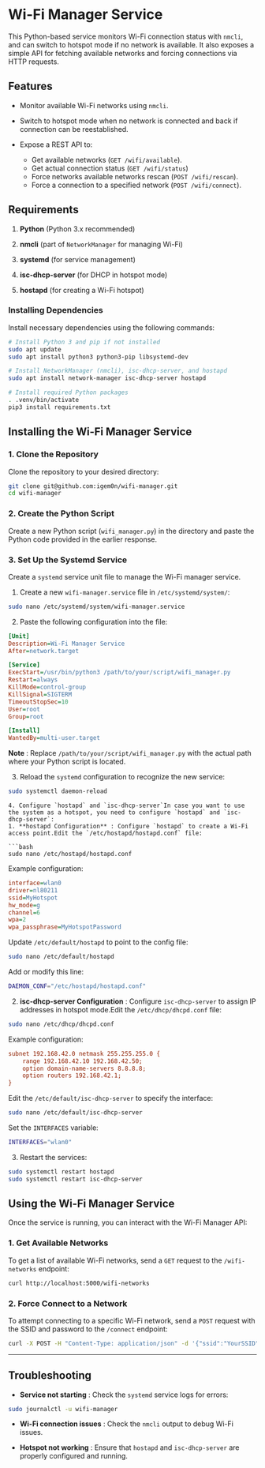 # Wi-Fi Manager Service 
This Python-based service monitors Wi-Fi connection status with `nmcli`, and can switch to hotspot mode if no network is available. It also exposes a simple API for fetching available networks and forcing connections via HTTP requests.
## Features 
 
- Monitor available Wi-Fi networks using `nmcli`.

- Switch to hotspot mode when no network is connected and back if connection can be reestablished.
 
- Expose a REST API to: 
  - Get available networks (`GET /wifi/available`).
  - Get actual connection status (`GET /wifi/status`)
  - Force networks available networks rescan (`POST /wifi/rescan`).
  - Force a connection to a specified network (`POST /wifi/connect`).

## Requirements 
 
1. **Python**  (Python 3.x recommended)
 
2. **nmcli**  (part of `NetworkManager` for managing Wi-Fi)
 
3. **systemd**  (for service management)
 
4. **isc-dhcp-server**  (for DHCP in hotspot mode)
 
5. **hostapd**  (for creating a Wi-Fi hotspot)

### Installing Dependencies 

Install necessary dependencies using the following commands:


```bash
# Install Python 3 and pip if not installed
sudo apt update
sudo apt install python3 python3-pip libsystemd-dev

# Install NetworkManager (nmcli), isc-dhcp-server, and hostapd
sudo apt install network-manager isc-dhcp-server hostapd

# Install required Python packages
. .venv/bin/activate
pip3 install requirements.txt

```

## Installing the Wi-Fi Manager Service 

### 1. Clone the Repository 

Clone the repository to your desired directory:


```bash
git clone git@github.com:igem0n/wifi-manager.git
cd wifi-manager
```

### 2. Create the Python Script 
Create a new Python script (`wifi_manager.py`) in the directory and paste the Python code provided in the earlier response.
### 3. Set Up the Systemd Service 
Create a `systemd` service unit file to manage the Wi-Fi manager service. 
1. Create a new `wifi-manager.service` file in `/etc/systemd/system/`:

```bash
sudo nano /etc/systemd/system/wifi-manager.service
```
 
2. Paste the following configuration into the file:


```ini
[Unit]
Description=Wi-Fi Manager Service
After=network.target

[Service]
ExecStart=/usr/bin/python3 /path/to/your/script/wifi_manager.py
Restart=always
KillMode=control-group
KillSignal=SIGTERM
TimeoutStopSec=10
User=root
Group=root

[Install]
WantedBy=multi-user.target
```
**Note** : Replace `/path/to/your/script/wifi_manager.py` with the actual path where your Python script is located.
 
3. Reload the `systemd` configuration to recognize the new service:

```bash
sudo systemctl daemon-reload
```
 
```
4. Configure `hostapd` and `isc-dhcp-server`In case you want to use the system as a hotspot, you need to configure `hostapd` and `isc-dhcp-server`: 
1. **hostapd Configuration** : Configure `hostapd` to create a Wi-Fi access point.Edit the `/etc/hostapd/hostapd.conf` file:

```bash
sudo nano /etc/hostapd/hostapd.conf
```

Example configuration:


```ini
interface=wlan0
driver=nl80211
ssid=MyHotspot
hw_mode=g
channel=6
wpa=2
wpa_passphrase=MyHotspotPassword
```
Update `/etc/default/hostapd` to point to the config file:

```bash
sudo nano /etc/default/hostapd
```

Add or modify this line:


```bash
DAEMON_CONF="/etc/hostapd/hostapd.conf"
```
 
2. **isc-dhcp-server Configuration** : Configure `isc-dhcp-server` to assign IP addresses in hotspot mode.Edit the `/etc/dhcp/dhcpd.conf` file:

```bash
sudo nano /etc/dhcp/dhcpd.conf
```

Example configuration:


```ini
subnet 192.168.42.0 netmask 255.255.255.0 {
    range 192.168.42.10 192.168.42.50;
    option domain-name-servers 8.8.8.8;
    option routers 192.168.42.1;
}
```
Edit the `/etc/default/isc-dhcp-server` to specify the interface:

```bash
sudo nano /etc/default/isc-dhcp-server
```
Set the `INTERFACES` variable:

```bash
INTERFACES="wlan0"
```
 
3. Restart the services:


```bash
sudo systemctl restart hostapd
sudo systemctl restart isc-dhcp-server
```

## Using the Wi-Fi Manager Service 

Once the service is running, you can interact with the Wi-Fi Manager API:

### 1. Get Available Networks 
To get a list of available Wi-Fi networks, send a `GET` request to the `/wifi-networks` endpoint:

```bash
curl http://localhost:5000/wifi-networks
```

### 2. Force Connect to a Network 
To attempt connecting to a specific Wi-Fi network, send a `POST` request with the SSID and password to the `/connect` endpoint:

```bash
curl -X POST -H "Content-Type: application/json" -d '{"ssid":"YourSSID","password":"YourPassword"}' http://localhost:5000/connect
```


---


## Troubleshooting 
 
- **Service not starting** : Check the `systemd` service logs for errors:

```bash
sudo journalctl -u wifi-manager
```
 
- **Wi-Fi connection issues** : Check the `nmcli` output to debug Wi-Fi issues.
 
- **Hotspot not working** : Ensure that `hostapd` and `isc-dhcp-server` are properly configured and running.


